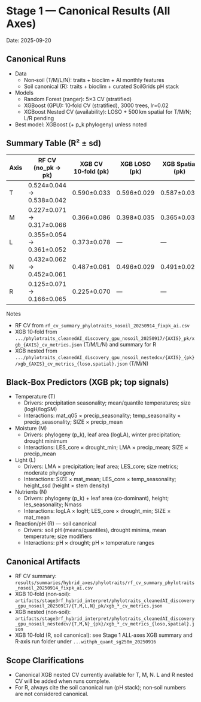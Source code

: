 # Stage 1 — Canonical Results (All Axes)

Date: 2025-09-20

## Canonical Runs

- Data
  - Non‑soil (T/M/L/N): traits + bioclim + AI monthly features
  - Soil canonical (R): traits + bioclim + curated SoilGrids pH stack
- Models
  - Random Forest (ranger): 5×3 CV (stratified)
  - XGBoost (GPU): 10‑fold CV (stratified), 3000 trees, lr=0.02
  - XGBoost Nested CV (availability): LOSO + 500 km spatial for T/M/N; L/R pending
- Best model: XGBoost (+ p_k phylogeny) unless noted

## Summary Table (R² ± sd)

| Axis | RF CV (no_pk → pk) | XGB CV 10‑fold (pk) | XGB LOSO (pk) | XGB Spatial (pk) | Best Model |
|------|---------------------|---------------------|----------------|------------------|------------|
| T | 0.524±0.044 → 0.538±0.042 | 0.590±0.033 | 0.596±0.029 | 0.587±0.031 | XGB pk |
| M | 0.227±0.071 → 0.317±0.066 | 0.366±0.086 | 0.398±0.035 | 0.365±0.035 | XGB pk |
| L | 0.355±0.054 → 0.361±0.052 | 0.373±0.078 | — | — | XGB pk |
| N | 0.432±0.062 → 0.452±0.061 | 0.487±0.061 | 0.496±0.029 | 0.491±0.029 | XGB pk |
| R | 0.125±0.071 → 0.166±0.065 | 0.225±0.070 | — | — | XGB pk (soil canonical) |

Notes

- RF CV from `rf_cv_summary_phylotraits_nosoil_20250914_fixpk_ai.csv`
- XGB 10‑fold from `.../phylotraits_cleanedAI_discovery_gpu_nosoil_20250917/{AXIS}_pk/xgb_{AXIS}_cv_metrics.json` (T/M/L/N) and summary for R
- XGB nested from `.../phylotraits_cleanedAI_discovery_gpu_nosoil_nestedcv/{AXIS}_{pk}/xgb_{AXIS}_cv_metrics_{loso,spatial}.json` (T/M/N)

## Black‑Box Predictors (XGB pk; top signals)

- Temperature (T)
  - Drivers: precipitation seasonality; mean/quantile temperatures; size (logH/logSM)
  - Interactions: mat_q05 × precip_seasonality; temp_seasonality × precip_seasonality; SIZE × precip_mean
- Moisture (M)
  - Drivers: phylogeny (p_k), leaf area (logLA), winter precipitation; drought minimum
  - Interactions: LES_core × drought_min; LMA × precip_mean; SIZE × precip_mean
- Light (L)
  - Drivers: LMA × precipitation; leaf area; LES_core; size metrics; moderate phylogeny
  - Interactions: SIZE × mat_mean; LES_core × temp_seasonality; height_ssd (height × stem density)
- Nutrients (N)
  - Drivers: phylogeny (p_k) + leaf area (co‑dominant), height; les_seasonality; Nmass
  - Interactions: logLA × logH; LES_core × drought_min; SIZE × mat_mean
- Reaction/pH (R) — soil canonical
  - Drivers: soil pH (means/quantiles), drought minima, mean temperature; size modifiers
  - Interactions: pH × drought; pH × temperature ranges

## Canonical Artifacts

- RF CV summary: `results/summaries/hybrid_axes/phylotraits/rf_cv_summary_phylotraits_nosoil_20250914_fixpk_ai.csv`
- XGB 10‑fold (non‑soil): `artifacts/stage3rf_hybrid_interpret/phylotraits_cleanedAI_discovery_gpu_nosoil_20250917/{T,M,L,N}_pk/xgb_*_cv_metrics.json`
- XGB nested (non‑soil): `artifacts/stage3rf_hybrid_interpret/phylotraits_cleanedAI_discovery_gpu_nosoil_nestedcv/{T,M,N}_{pk}/xgb_*_cv_metrics_{loso,spatial}.json`
- XGB 10‑fold (R, soil canonical): see Stage 1 ALL‑axes XGB summary and R‑axis run folder under `...withph_quant_sg250m_20250916`

## Scope Clarifications

- Canonical XGB nested CV currently available for T, M, N. L and R nested CV will be added when runs complete.
- For R, always cite the soil canonical run (pH stack); non‑soil numbers are not considered canonical.

